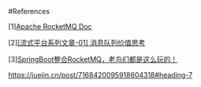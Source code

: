 #References

[1][Apache RocketMQ Doc](https://rocketmq.apache.org/zh/docs/quickStart/01quickstart)

[2][[流式平台系列文章-01] 消息队列价值思考](https://cloud.mioffice.cn/#/product/community/article/detail?id=84&_k=rz56y1)

[3][SpringBoot整合RocketMQ，老鸟们都是这么玩的！ ](https://www.cnblogs.com/jianzh5/p/17301690.html)

https://juejin.cn/post/7168420095918604318#heading-7


